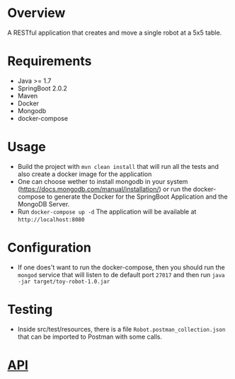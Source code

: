 # Overview

A RESTful application that creates and move a single robot at a 5x5 table.

# Requirements
  * Java >= 1.7
  * SpringBoot 2.0.2
  * Maven
  * Docker
  * Mongodb
  * docker-compose

# Usage
  * Build the project with `mvn clean install` that will run all the tests and also create a docker image for the application
  * One can choose wether to install mongodb in your system (https://docs.mongodb.com/manual/installation/) or run the docker-compose to generate the Docker for the SpringBoot Application and the MongoDB Server.
  * Run `docker-compose up -d`
  The application will be available at `http://localhost:8080`
  
# Configuration
  * If one does't want to run the docker-compose, then you should run the `mongod` service that will listen to de default port `27017` and then run `java -jar target/toy-robot-1.0.jar`

# Testing
 * Inside src/test/resources, there is a file `Robot.postman_collection.json` that can be imported to Postman with some calls.

# [API](docs/API.md)
 
